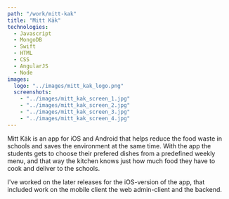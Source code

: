 ```yaml
---
path: "/work/mitt-kak"
title: "Mitt Käk"
technologies:
  - Javascript      
  - MongoDB
  - Swift
  - HTML
  - CSS
  - AngularJS
  - Node
images:
  logo: "../images/mitt_kak_logo.png"
  screenshots:
    - "../images/mitt_kak_screen_1.jpg"
    - "../images/mitt_kak_screen_2.jpg"
    - "../images/mitt_kak_screen_3.jpg"
    - "../images/mitt_kak_screen_4.jpg"
---
```


Mitt Käk is an app for iOS and Android that helps reduce the food waste in schools and saves the environment at the same time. With the app the students gets to choose their prefered dishes from a predefined weekly menu, and that way the kitchen knows just how much food they have to cook and deliver to the schools.

I've worked on the later releases for the iOS-version of the app, that included work on the mobile client the web admin-client and the backend.